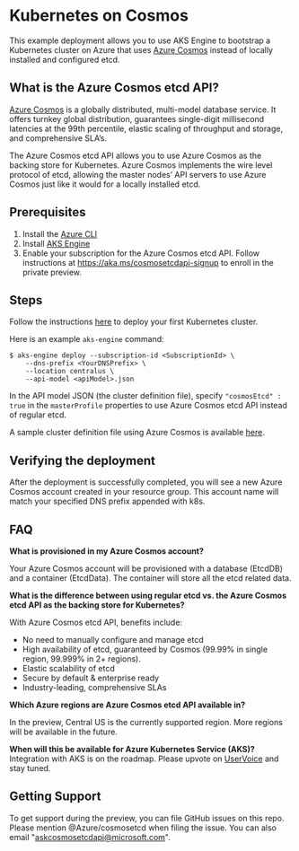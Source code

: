# Kubernetes on Cosmos
This example deployment allows you to use AKS Engine to bootstrap a Kubernetes cluster on Azure that uses [Azure Cosmos](https://azure.microsoft.com/services/cosmos-db/) instead of locally installed and configured etcd.

## What is the Azure Cosmos etcd API?
[Azure Cosmos](https://azure.microsoft.com/services/cosmos-db/) is a globally distributed, multi-model database service. It offers turnkey global distribution, guarantees single-digit millisecond latencies at the 99th percentile, elastic scaling of throughput and storage, and comprehensive SLA’s.

The Azure Cosmos etcd API allows you to use Azure Cosmos as the backing store for Kubernetes. Azure Cosmos implements the wire level protocol of etcd, allowing the master nodes’ API servers to use Azure Cosmos just like it would for a locally installed etcd.

## Prerequisites
1.	Install the [Azure CLI](https://docs.microsoft.com/cli/azure/install-azure-cli?view=azure-cli-latest)
2.	Install [AKS Engine](https://github.com/Azure/aks-engine/blob/master/docs/tutorials/quickstart.md)
3.	Enable your subscription for the Azure Cosmos etcd API. Follow instructions at https://aka.ms/cosmosetcdapi-signup to enroll in the private preview.

## Steps
Follow the instructions [here](https://github.com/Azure/aks-engine/blob/master/docs/tutorials/quickstart.md#deploy-your-first-cluster) to deploy your first Kubernetes cluster.

Here is an example `aks-engine` command:

```console
$ aks-engine deploy --subscription-id <SubscriptionId> \
    --dns-prefix <YourDNSPrefix> \
    --location centralus \
    --api-model <apiModel>.json
```

In the API model JSON (the cluster definition file), specify ```"cosmosEtcd" : true``` in the ```masterProfile``` properties to use Azure Cosmos etcd API instead of regular etcd.

A sample cluster definition file using Azure Cosmos is available [here](https://github.com/Azure/aks-engine/blob/master/examples/cosmos-etcd/kubernetes-3-masters-cosmos.json).

## Verifying the deployment
After the deployment is successfully completed, you will see a new Azure Cosmos account created in your resource group. This account name will match your specified DNS prefix appended with k8s.

## FAQ

**What is provisioned in my Azure Cosmos account?**

Your Azure Cosmos account will be provisioned with a database (EtcdDB) and a container (EtcdData). The container will store all the etcd related data.

**What is the difference between using regular etcd vs. the Azure Cosmos etcd API as the backing store for Kubernetes?**

With Azure Cosmos etcd API, benefits include:
* No need to manually configure and manage etcd
* High availability of etcd, guaranteed by Cosmos (99.99% in single region, 99.999% in 2+ regions).
* Elastic scalability of etcd
* Secure by default & enterprise ready
* Industry-leading, comprehensive SLAs

**Which Azure regions are Azure Cosmos etcd API available in?**

In the preview, Central US is the currently supported region. More regions will be available in the future.

**When will this be available for Azure Kubernetes Service (AKS)?**
Integration with AKS is on the roadmap. Please upvote on [UserVoice](https://feedback.azure.com/forums/914020-azure-kubernetes-service-aks) and stay tuned.

## Getting Support
To get support during the preview, you can file GitHub issues on this repo. Please mention @Azure/cosmosetcd when filing the issue. You can also email "askcosmosetcdapi@microsoft.com".
